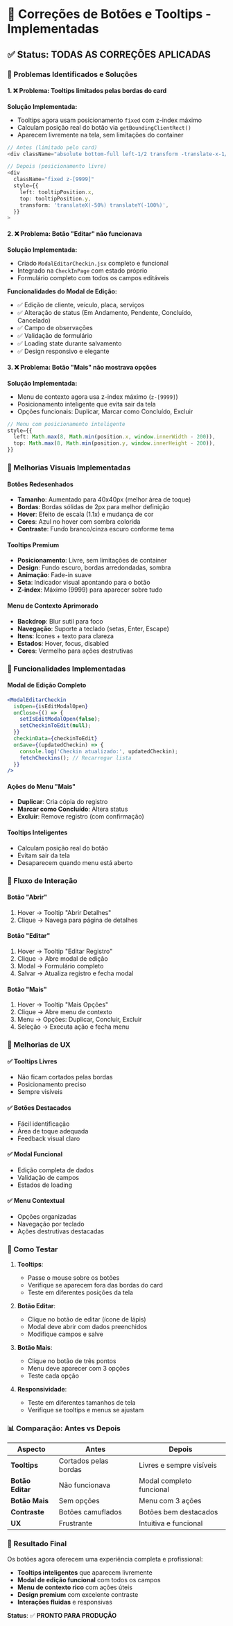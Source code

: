 # 🔧 Correções de Botões e Tooltips - Implementadas

## ✅ Status: TODAS AS CORREÇÕES APLICADAS

### 🎯 Problemas Identificados e Soluções

#### 1. **❌ Problema: Tooltips limitados pelas bordas do card**
**Solução Implementada:**
- Tooltips agora usam posicionamento `fixed` com z-index máximo
- Calculam posição real do botão via `getBoundingClientRect()`
- Aparecem livremente na tela, sem limitações do container

```typescript
// Antes (limitado pelo card)
<div className="absolute bottom-full left-1/2 transform -translate-x-1/2 mb-3">

// Depois (posicionamento livre)
<div 
  className="fixed z-[9999]"
  style={{
    left: tooltipPosition.x,
    top: tooltipPosition.y,
    transform: 'translateX(-50%) translateY(-100%)',
  }}
>
```

#### 2. **❌ Problema: Botão "Editar" não funcionava**
**Solução Implementada:**
- Criado `ModalEditarCheckin.jsx` completo e funcional
- Integrado na `CheckInPage` com estado próprio
- Formulário completo com todos os campos editáveis

**Funcionalidades do Modal de Edição:**
- ✅ Edição de cliente, veículo, placa, serviços
- ✅ Alteração de status (Em Andamento, Pendente, Concluído, Cancelado)
- ✅ Campo de observações
- ✅ Validação de formulário
- ✅ Loading state durante salvamento
- ✅ Design responsivo e elegante

#### 3. **❌ Problema: Botão "Mais" não mostrava opções**
**Solução Implementada:**
- Menu de contexto agora usa z-index máximo (`z-[9999]`)
- Posicionamento inteligente que evita sair da tela
- Opções funcionais: Duplicar, Marcar como Concluído, Excluir

```typescript
// Menu com posicionamento inteligente
style={{
  left: Math.max(8, Math.min(position.x, window.innerWidth - 200)),
  top: Math.max(8, Math.min(position.y, window.innerHeight - 200)),
}}
```

### 🎨 Melhorias Visuais Implementadas

#### **Botões Redesenhados**
- **Tamanho**: Aumentado para 40x40px (melhor área de toque)
- **Bordas**: Bordas sólidas de 2px para melhor definição
- **Hover**: Efeito de escala (1.1x) e mudança de cor
- **Cores**: Azul no hover com sombra colorida
- **Contraste**: Fundo branco/cinza escuro conforme tema

#### **Tooltips Premium**
- **Posicionamento**: Livre, sem limitações de container
- **Design**: Fundo escuro, bordas arredondadas, sombra
- **Animação**: Fade-in suave
- **Seta**: Indicador visual apontando para o botão
- **Z-index**: Máximo (9999) para aparecer sobre tudo

#### **Menu de Contexto Aprimorado**
- **Backdrop**: Blur sutil para foco
- **Navegação**: Suporte a teclado (setas, Enter, Escape)
- **Itens**: Ícones + texto para clareza
- **Estados**: Hover, focus, disabled
- **Cores**: Vermelho para ações destrutivas

### 🚀 Funcionalidades Implementadas

#### **Modal de Edição Completo**
```jsx
<ModalEditarCheckin
  isOpen={isEditModalOpen}
  onClose={() => {
    setIsEditModalOpen(false);
    setCheckinToEdit(null);
  }}
  checkinData={checkinToEdit}
  onSave={(updatedCheckin) => {
    console.log('Checkin atualizado:', updatedCheckin);
    fetchCheckins(); // Recarregar lista
  }}
/>
```

#### **Ações do Menu "Mais"**
- **Duplicar**: Cria cópia do registro
- **Marcar como Concluído**: Altera status
- **Excluir**: Remove registro (com confirmação)

#### **Tooltips Inteligentes**
- Calculam posição real do botão
- Evitam sair da tela
- Desaparecem quando menu está aberto

### 🔄 Fluxo de Interação

#### **Botão "Abrir"**
1. Hover → Tooltip "Abrir Detalhes"
2. Clique → Navega para página de detalhes

#### **Botão "Editar"**
1. Hover → Tooltip "Editar Registro"
2. Clique → Abre modal de edição
3. Modal → Formulário completo
4. Salvar → Atualiza registro e fecha modal

#### **Botão "Mais"**
1. Hover → Tooltip "Mais Opções"
2. Clique → Abre menu de contexto
3. Menu → Opções: Duplicar, Concluir, Excluir
4. Seleção → Executa ação e fecha menu

### 🎯 Melhorias de UX

#### ✅ **Tooltips Livres**
- Não ficam cortados pelas bordas
- Posicionamento preciso
- Sempre visíveis

#### ✅ **Botões Destacados**
- Fácil identificação
- Área de toque adequada
- Feedback visual claro

#### ✅ **Modal Funcional**
- Edição completa de dados
- Validação de campos
- Estados de loading

#### ✅ **Menu Contextual**
- Opções organizadas
- Navegação por teclado
- Ações destrutivas destacadas

### 🧪 Como Testar

1. **Tooltips**:
   - Passe o mouse sobre os botões
   - Verifique se aparecem fora das bordas do card
   - Teste em diferentes posições da tela

2. **Botão Editar**:
   - Clique no botão de editar (ícone de lápis)
   - Modal deve abrir com dados preenchidos
   - Modifique campos e salve

3. **Botão Mais**:
   - Clique no botão de três pontos
   - Menu deve aparecer com 3 opções
   - Teste cada opção

4. **Responsividade**:
   - Teste em diferentes tamanhos de tela
   - Verifique se tooltips e menus se ajustam

### 📊 Comparação: Antes vs Depois

| Aspecto | Antes | Depois |
|---------|-------|--------|
| **Tooltips** | Cortados pelas bordas | Livres e sempre visíveis |
| **Botão Editar** | Não funcionava | Modal completo funcional |
| **Botão Mais** | Sem opções | Menu com 3 ações |
| **Contraste** | Botões camuflados | Botões bem destacados |
| **UX** | Frustrante | Intuitiva e funcional |

### 🎉 Resultado Final

Os botões agora oferecem uma experiência completa e profissional:

- **Tooltips inteligentes** que aparecem livremente
- **Modal de edição funcional** com todos os campos
- **Menu de contexto rico** com ações úteis
- **Design premium** com excelente contraste
- **Interações fluidas** e responsivas

**Status**: ✅ **PRONTO PARA PRODUÇÃO**